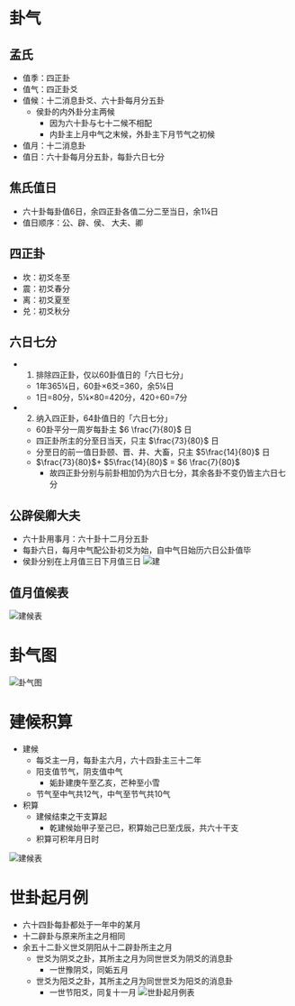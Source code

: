 # 卦气
## 孟氏
* 值季：四正卦
* 值气：四正卦爻
* 值候：十二消息卦爻、六十卦每月分五卦
	* 侯卦的内外卦分主两候
		* 因为六十卦与七十二候不相配
		* 内卦主上月中气之末候，外卦主下月节气之初候
* 值月：十二消息卦
* 值日：六十卦每月分五卦，每卦六日七分
## 焦氏值日
* 六十卦每卦值6日，余四正卦各值二分二至当日，余1¼日
* 值日顺序：公、辟、侯、 大夫、卿
## 四正卦
* 坎：初爻冬至
* 震：初爻春分
* 离：初爻夏至
* 兑：初爻秋分
## 六日七分
* 1. 排除四正卦，仅以60卦值日的「六日七分」
	* 1年365¼日，60卦×6爻=360，余5¼日
	* 1日=80分，5¼×80=420分，420÷60=7分
* 2. 纳入四正卦，64卦值日的「六日七分」
	* 60卦平分一周岁每卦主 $6 \frac{7}{80}$ 日
	* 四正卦所主的分至日当天，只主 $\frac{73}{80}$ 日
	* 分至日的前一值日卦颐、晋、井、大畜，只主 $5\frac{14}{80}$ 日
	* $\frac{73}{80}$+ $5\frac{14}{80}$ = $6 \frac{7}{80}$
		* 故四正卦分别与前卦相加仍为六日七分，其余各卦不变仍皆主六日七分
## 公辟侯卿大夫
* 六十卦用事月：六十卦十二月分五卦
* 每卦六日，每月中气配公卦初爻为始，自中气日始历六日公卦值毕
* 侯卦分别在上月值三日下月值三日
![建](file:///Users/tamaru/Pictures/公辟侯卿大夫卦.png?raw=true)

## 值月值候表
![建候表](file:///Users/tamaru/Pictures/值月值候表.png?raw=true)

# 卦气图
![卦气图](file:///Users/tamaru/Pictures/卦气图-黄元炳.jpeg?raw=true)

# 建候积算
* 建候
	* 每爻主一月，每卦主六月，六十四卦主三十二年
	* 阳支值节气，阴支值中气
		* 姤卦建庚午至乙亥，芒种至小雪
	* 节气至中气共12气，中气至节气共10气
* 积算
	* 建候结束之干支算起
		* 乾建候始甲子至己巳，积算始己巳至戊辰，共六十干支
	* 积算可积年月日时

![建候表](file:///Users/tamaru/Pictures/建候图.png?raw=true)

# 世卦起月例
* 六十四卦每卦都处于一年中的某月
* 十二辟卦与原来所主之月相同
* 余五十二卦义世爻阴阳从十二辟卦所主之月
	* 世爻为阴爻之卦，其所主之月为同世世爻为阴爻的消息卦
		* 一世豫阴爻，同姤五月
	* 世爻为阳爻之卦，其所主之月为同世世爻为阳爻的消息卦
		* 一世节阳爻，同复十一月
![世卦起月例表](file:///Users/tamaru/Pictures/世卦起月例.png?raw=true)